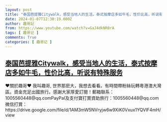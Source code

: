 ```yaml
---
layout: post
title: "泰国芭提雅Citywalk，感受当地人的生活，泰式按摩店多如牛毛，性价比高，听说有特殊服务"
date: 2024-01-07T12:30:19.000Z
author: 趣哥記
from: https://www.youtube.com/watch?v=GaJ4dkNR0rA
tags: [ 趣哥记 ]
comments: True
categories: [ 趣哥记 ]
---
```

<!--1704630619000-->
[泰国芭提雅Citywalk，感受当地人的生活，泰式按摩店多如牛毛，性价比高，听说有特殊服务](https://www.youtube.com/watch?v=GaJ4dkNR0rA)
------

<div>
♥關於趣哥♥ 我叫趣哥, 世界那麽大，我想去看看。有時間帶粉絲玩轉粵港澳大灣區。資金充足出國旅行。感謝大家厚愛訂閱！郵箱聯系：1005560448@qq.comPayPaI及支付寶打賞資助旅行：1005560448@qq.com微信打賞：https://drive.google.com/file/d/1AM3mW5NVryjw6w9XiK0Vxux1YQVlF4mH/view
</div>
